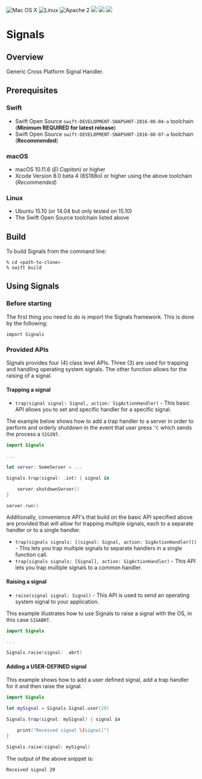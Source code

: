 ![Mac OS X](https://img.shields.io/badge/os-Mac%20OS%20X-green.svg?style=flat)
![Linux](https://img.shields.io/badge/os-linux-green.svg?style=flat)
![Apache 2](https://img.shields.io/badge/license-Apache2-blue.svg?style=flat)
![](https://img.shields.io/badge/Swift-3.0-orange.svg?style=flat)
![](https://img.shields.io/badge/Snapshot-8/4-blue.svg?style=flat)
![](https://img.shields.io/badge/Snapshot-8/7-blue.svg?style=flat)

# Signals

## Overview
Generic Cross Platform Signal Handler.

## Prerequisites

### Swift
* Swift Open Source `swift-DEVELOPMENT-SNAPSHOT-2016-08-04-a` toolchain (**Minimum REQUIRED for latest release**)
* Swift Open Source `swift-DEVELOPMENT-SNAPSHOT-2016-08-07-a` toolchain (**Recommended**)

### macOS

* macOS 10.11.6 (*El Capitan*) or higher
* Xcode Version 8.0 beta 4 (8S188o) or higher using the above toolchain (*Recommended*)

### Linux

* Ubuntu 15.10 (or 14.04 but only tested on 15.10)
* The Swift Open Source toolchain listed above

## Build

To build Signals from the command line:

```
% cd <path-to-clone>
% swift build
```

## Using Signals

### Before starting

The first thing you need to do is import the Signals framework.  This is done by the following:
```
import Signals
```

### Provided APIs

Signals provides four (4) class level APIs.  Three (3) are used for trapping and handling operating system signals.  The other function allows for the raising of a signal.

#### Trapping a signal
- `trap(signal signal: Signal, action: SigActionHandler)` - This basic API allows you to set and specific handler for a specific signal.

The example below shows how to add a trap handler to a server in order to perform and orderly shutdown in the event that user press `^C` which sends the process a `SIGINT`.
```swift
import Signals

...

let server: SomeServer = ...

Signals.trap(signal: .int) { signal in

	server.shutdownServer()
}

server.run()
```
Additionally, convenience API's that build on the basic API specified above are provided that will allow for trapping multiple signals, each to a separate handler or to a single handler.
- `trap(signals signals: [(signal: Signal, action: SigActionHandler)])` - This lets you trap multiple signals to separate handlers in a single function call.
- `trap(signals signals: [Signal], action: SigActionHandler)` - This API lets you trap multiple signals to a common handler.

#### Raising a signal
- `raise(signal signal: Signal)` - This API is used to send an operating system signal to your application.

This example illustrates how to use Signals to raise a signal with the OS, in this case `SIGABRT`.
```swift
import Signals

...

Signals.raise(signal: .abrt)
```

#### Adding a USER-DEFINED signal

This example shows how to add a user defined signal, add a trap handler for it and then raise the signal.
```swift
import Signals

let mySignal = Signals.Signal.user(20)

Signals.trap(signal: mySignal) { signal in

	print("Received signal \(signal)")
}

Signals.raise(signal: mySignal)

```
The output of the above snippet is:
```
Received signal 20
```
